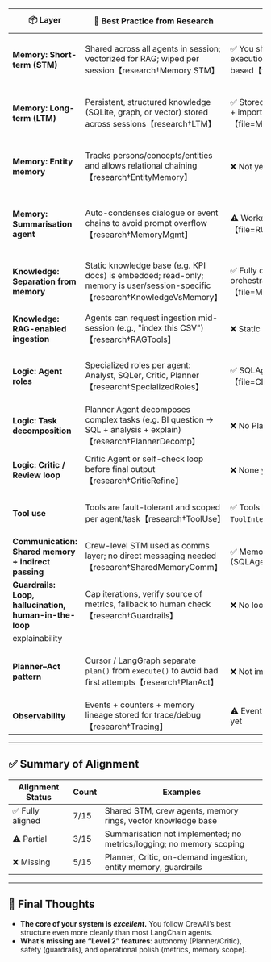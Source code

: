 
| 📦 Layer                                               | 🧠 Best Practice from Research                                                                                            | ✅ Your Golett Design                                                                                                               | 🧩 Alignment | 🔧 Fixes or Upgrades                                                                 |
| ------------------------------------------------------ | ------------------------------------------------------------------------------------------------------------------------- | ---------------------------------------------------------------------------------------------------------------------------------- | ------------ | ------------------------------------------------------------------------------------ |
| **Memory: Short-term (STM)**                           | Shared across all agents in session; vectorized for RAG; wiped per session【research†Memory STM】                           | ✅ You share STM between agents during crew execution; it is vector-backed (Qdrant) and ring-based【file=ARCHITECTURE\_OVERVIEW\.md】 | ✅ Aligned    | Add `channel` filters (e.g. `private:<agent_id>`) for scoping noisy steps            |
| **Memory: Long-term (LTM)**                            | Persistent, structured knowledge (SQLite, graph, or vector) stored across sessions【research†LTM】                          | ✅ Stored in SQLite; promotion event-driven by TTL + importance【file=MEMORY\_KNOWLEDGE\_INTERACTION.md】                             | ✅ Aligned    | Switch to Postgres for durability if multi-user; support per-type promotion policies |
| **Memory: Entity memory**                              | Tracks persons/concepts/entities and allows relational chaining【research†EntityMemory】                                    | ❌ Not yet modeled                                                                                                                  | ❌ Missing    | Add entity-tagged memory (e.g. “Revenue in Q2” tied to `Product:Shoes`)              |
| **Memory: Summarisation agent**                        | Auto-condenses dialogue or event chains to avoid prompt overflow【research†MemoryMgmt】                                     | ⚠️ Worker registered but not implemented【file=RUNTIME\_FLOW\.md】                                                                   | ⚠ Partial    | Finish implementing `SummariserWorker` and throttle summarisation time cost          |
| **Knowledge: Separation from memory**                  | Static knowledge base (e.g. KPI docs) is embedded; read-only; memory is user/session-specific【research†KnowledgeVsMemory】 | ✅ Fully decoupled; `KnowledgeManager` only called by orchestrator, backed by Qdrant【file=MEMORY\_KNOWLEDGE\_INTERACTION.md】        | ✅ Aligned    | Support agent-specific KB + different embedding models per role                      |
| **Knowledge: RAG-enabled ingestion**                   | Agents can request ingestion mid-session (e.g., "index this CSV")【research†RAGTools】                                      | ❌ Static only                                                                                                                      | ❌ Missing    | Add `ingest_doc` tool + trigger `KnowledgeIngested` event                            |
| **Logic: Agent roles**                                 | Specialized roles per agent: Analyst, SQLer, Critic, Planner【research†SpecializedRoles】                                   | ✅ SQLAgent, WriterAgent with clean separation【file=CLASS\_DEPENDENCIES.md】                                                         | ✅ Aligned    | Add PlannerAgent + CriticAgent to decouple plan from act and verify outputs          |
| **Logic: Task decomposition**                          | Planner Agent decomposes complex tasks (e.g. BI question → SQL + analysis + explain)【research†PlannerDecomp】              | ❌ No Planner; Orchestrator assigns sequential flow                                                                                 | ❌ Missing    | Add PlannerAgent for hierarchical/parallel task split                                |
| **Logic: Critic / Review loop**                        | Critic Agent or self-check loop before final output【research†CriticRefine】                                                | ❌ None yet                                                                                                                         | ❌ Missing    | Add CriticAgent or prompt-based reflection before return                             |
| **Tool use**                                           | Tools are fault-tolerant and scoped per agent/task【research†ToolUse】                                                      | ✅ Tools bound to SQLAgent; future tools extend via `ToolInterface`【file=CLASS\_DEPENDENCIES.md】                                    | ✅ Aligned    | Add exception tracing + retry on failure (especially DB timeout)                     |
| **Communication: Shared memory + indirect passing**    | Crew-level STM used as comms layer; no direct messaging needed【research†SharedMemoryComm】                                 | ✅ Memory passed via shared STM between agents (SQLAgent → WriterAgent)                                                             | ✅ Aligned    | Add channel-filtering for memory visibility control                                  |
| **Guardrails: Loop, hallucination, human-in-the-loop** | Cap iterations, verify source of metrics, fallback to human check【research†Guardrails】                                    | ❌ No loop cap, DLQ, or metric validation yet                                                                                       | ❌ Missing    | Add: loop counter, hallucination checker (“is this number from SQL?”), logging +     |
| explainability                                         |                                                                                                                           |                                                                                                                                    |              |                                                                                      |
| **Planner–Act pattern**                                | Cursor / LangGraph separate `plan()` from `execute()` to avoid bad first attempts【research†PlanAct】                       | ❌ Not implemented                                                                                                                  | ❌ Missing    | PlannerAgent should output JSON plan; downstream agents execute                      |
| **Observability**                                      | Events + counters + memory lineage stored for trace/debug【research†Tracing】                                               | ⚠️ EventBus logs, but no counters or lineage logs yet                                                                              | ⚠ Partial    | Add Prometheus metrics + audit logs (`who wrote what`)                               |

---

## ✅ Summary of Alignment

| Alignment Status | Count | Examples                                                             |
| ---------------- | ----- | -------------------------------------------------------------------- |
| ✅ Fully aligned  | 7/15  | Shared STM, crew agents, memory rings, vector knowledge base         |
| ⚠ Partial        | 3/15  | Summarisation not implemented; no metrics/logging; no memory scoping |
| ❌ Missing        | 5/15  | Planner, Critic, on-demand ingestion, entity memory, guardrails      |

---

## 🧩 Final Thoughts

* **The core of your system is *excellent*.** You follow CrewAI’s best structure even more cleanly than most LangChain agents.
* **What’s missing are “Level 2” features**: autonomy (Planner/Critic), safety (guardrails), and operational polish (metrics, memory scope).